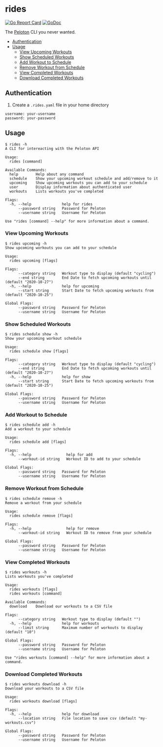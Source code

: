 # rides

[![Go Report Card](https://goreportcard.com/badge/github.com/ajbosco/rides?style=flat-square)](https://goreportcard.com/report/github.com/ajbosco/rides)
[![GoDoc](https://img.shields.io/badge/godoc-reference-5272B4.svg?style=flat-square)](https://godoc.org/github.com/ajbosco/rides/peloton)

The [Peloton](https://www.onepeloton.com) CLI you never wanted.

- [Authentication](#authentication)
- [Usage](#usage)
  * [View Upcoming Workouts](#view-upcoming-workouts)
  * [Show Scheduled Workouts](#show-scheduled-workouts)
  * [Add Workout to Schedule](#add-workout-to-schedule)
  * [Remove Workout from Schedule](#remove-workout-from-schedule)
  * [View Completed Workouts](#view-completed-workouts)
  * [Download Completed Workouts](#download-completed-workouts)


## Authentication

1. Create a `.rides.yaml` file in your home directory
```console
username: your-username
password: your-password
```
 
## Usage

```console
$ rides -h
A CLI for intereacting with the Peloton API

Usage:
  rides [command]

Available Commands:
  help        Help about any command
  schedule    Show your upcoming workout schedule and add/remove to it
  upcoming    Show upcoming workouts you can add to your schedule
  user        Display information about authenticated user
  workouts    Lists workouts you've completed

Flags:
  -h, --help              help for rides
      --password string   Password for Peloton
      --username string   Username for Peloton

Use "rides [command] --help" for more information about a command.
```

### View Upcoming Workouts

```console
$ rides upcoming -h
Show upcoming workouts you can add to your schedule

Usage:
  rides upcoming [flags]

Flags:
      --category string   Workout type to display (default "cycling")
      --end string        End Date to fetch upcoming workouts until (default "2020-10-27")
  -h, --help              help for upcoming
      --start string      Start Date to fetch upcoming workouts from (default "2020-10-25")

Global Flags:
      --password string   Password for Peloton
      --username string   Username for Peloton
```

### Show Scheduled Workouts

```console
$ rides schedule show -h
Show your upcoming workout schedule

Usage:
  rides schedule show [flags]

Flags:
      --category string   Workout type to display (default "cycling")
      --end string        End Date to fetch upcoming workouts until (default "2020-10-27")
  -h, --help              help for show
      --start string      Start Date to fetch upcoming workouts from (default "2020-10-25")

Global Flags:
      --password string   Password for Peloton
      --username string   Username for Peloton
```

### Add Workout to Schedule

```console
$ rides schedule add -h
Add a workout to your schedule

Usage:
  rides schedule add [flags]

Flags:
  -h, --help                help for add
      --workout-id string   Workout ID to add to your schedule

Global Flags:
      --password string   Password for Peloton
      --username string   Username for Peloton
```

### Remove Workout from Schedule

```console
$ rides schedule remove -h
Remove a workout from your schedule

Usage:
  rides schedule remove [flags]

Flags:
  -h, --help                help for remove
      --workout-id string   Workout ID to remove from your schedule

Global Flags:
      --password string   Password for Peloton
      --username string   Username for Peloton
```

### View Completed Workouts

```console
$ rides workouts -h
Lists workouts you've completed

Usage:
  rides workouts [flags]
  rides workouts [command]

Available Commands:
  download    Download our workouts to a CSV file

Flags:
      --category string   Workout type to display (default "")
  -h, --help              help for workouts
      --limit string      Maximum number of workouts to display (default "10")

Global Flags:
      --password string   Password for Peloton
      --username string   Username for Peloton

Use "rides workouts [command] --help" for more information about a command.
```

### Download Completed Workouts

```console
$ rides workouts download -h
Download your workouts to a CSV file

Usage:
  rides workouts download [flags]

Flags:
  -h, --help              help for download
      --location string   File location to save csv (default "my-workouts.csv")

Global Flags:
      --password string   Password for Peloton
      --username string   Username for Peloton
```